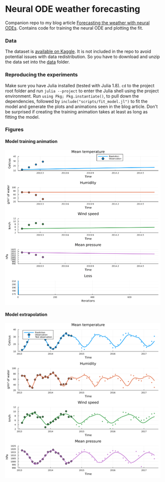 # Neural ODE weather forecasting
Companion repo to my blog article [Forecasting the weather with neural ODEs](https://sebastiancallh.github.io/post/neural-ode-weather-forecast/). Contains code for training the neural ODE and plotting the fit.

### Data
The dataset is [available on Kaggle](https://www.kaggle.com/sumanthvrao/daily-climate-time-series-data). It is not included in the repo to avoid potential issues with data redistribution. So you have to download and unzip the data set into the [data](./data) folder.

### Reproducing the experiments
Make sure you have Julia installed (tested with Julia 1.8). `cd` to the project root folder and run `julia --project` to enter the Julia shell using the project environment. Run `using Pkg; Pkg.instantiate()`, to pull down the dependencies, followed by `include("scripts/fit_model.jl")` to fit the model and generate the plots and animations seen in the blog article. Don't be surprised if creating the training animation takes at least as long as fitting the model.

### Figures
#### Model training animation
![Training animation](./plots/training.gif)

#### Model extrapolation
![Model extrapolation](./plots/extrapolation.svg)
